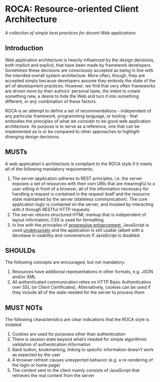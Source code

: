 ROCA: Resource-oriented Client Architecture
===========================================

_A collection of simple best practices for decent Web applications_


Introduction
------------

Web application architecture is heavily influenced by the design decisions, both implicit and explicit, that have been made by framework developers. Sometimes these decisions are consciously accepted as being in line with the intended overall system architecture. More often, though, they are accepted simply because developers assume they embody the state of the art of development practices. However, we find that very often frameworks are driven more by their authors’ personal taste, the intent to create something new, a desire to hide the Web and turn it into something different, or any combination of these factors. 

ROCA is an attempt to define a set of recommendations - independent of any particular framework, programming language, or tooling - that embodies the principles of what we consider to be good web application architecture. Its purpose is to serve as a reference, one that can be implemented as is or be compared to other approaches to highlight diverging design decisions. 


MUSTs
-----

A web application's architecture is compliant to the ROCA style if it meets all of the following mandatory requirements: 

1. The server application adheres to REST principles, i.e. the server exposes a set of resources with their own URIs that are meaningful to a user sitting in front of a browser, all of the information necessary for handling a request is contained in the request itself and the resource state maintained by the server (stateless communication). The core application logic is contained on the server, and invoked by interacting with it through RESTful HTTP requests. 
2. The server returns structured HTML markup that is independent of layout information; CSS is used for formatting. 
3. In line with the principles of [progressive enhancement](http://en.wikipedia.org/wiki/Progressive_enhancement "Progressive enhancement"), JavaScript is used [unobtrusively](http://en.wikipedia.org/wiki/Unobtrusive_JavaScript "Unobtrusive JavaScript") and the application is still usable (albeit with a decrease in usability and convenience) if JavaScript is disabled. 


SHOULDs
-------

The following concepts are encouraged, but not mandatory:

1. Resources have additional representations in other formats, e.g. JSON and/or XML 
2. All authenticated communication relies on HTTP Basic Authentication over SSL (or Client Certificates). Alternatively, cookies can be used if they include all of the state needed for the server to process them 


MUST NOTs
---------

The following characteristics are clear indications that the ROCA style is violated:

1. Cookies are used for purposes other than authentication 
2. There is session state beyond what’s needed for simple algorithmic validation of authentication information 
3. Back button, bookmarking, linking to specific information doesn’t work as expected by the user 
4. A browser refresh causes unexpected behavior (e.g. a re-rendering of the login or home page) 
5. The content sent to the client mainly consists of JavaScript that retrieves the real content from the server 


